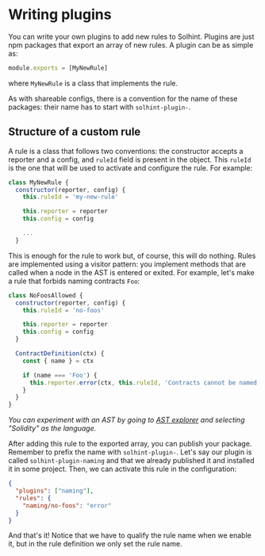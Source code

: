 # Writing plugins

You can write your own plugins to add new rules to Solhint. Plugins are just npm packages that export an array of new rules. A plugin can be as simple as:

```javascript
module.exports = [MyNewRule]
```

where `MyNewRule` is a class that implements the rule.

As with shareable configs, there is a convention for the name of these packages: their name has to start with `solhint-plugin-`.

## Structure of a custom rule

A rule is a class that follows two conventions: the constructor accepts a reporter and a config, and `ruleId` field is present in the object. This `ruleId` is the one that will be used to activate and configure the rule. For example:

```javascript
class MyNewRule {
  constructor(reporter, config) {
    this.ruleId = 'my-new-rule'

    this.reporter = reporter
    this.config = config

    ...
  }
```

This is enough for the rule to work but, of course, this will do nothing. Rules are implemented using a visitor pattern: you implement methods that are called when a node in the AST is entered or exited. For example, let's make a rule that forbids naming contracts `Foo`:

```javascript
class NoFoosAllowed {
  constructor(reporter, config) {
    this.ruleId = 'no-foos'

    this.reporter = reporter
    this.config = config
  }

  ContractDefinition(ctx) {
    const { name } = ctx

    if (name === 'Foo') {
      this.reporter.error(ctx, this.ruleId, 'Contracts cannot be named "Foo"')
    }
  }
}
```

_You can experiment with an AST by going to [AST explorer](https://astexplorer.net/) and selecting "Solidity" as the
language._

After adding this rule to the exported array, you can publish your package. Remember to prefix the name with `solhint-plugin-`. Let's say our plugin is called `solhint-plugin-naming` and that we already published it and installed it in some project. Then, we can activate this rule in the configuration:

```json
{
  "plugins": ["naming"],
  "rules": {
    "naming/no-foos": "error"
  }
}
```

And that's it! Notice that we have to qualify the rule name when we enable it, but in the rule definition we only set the rule name.
